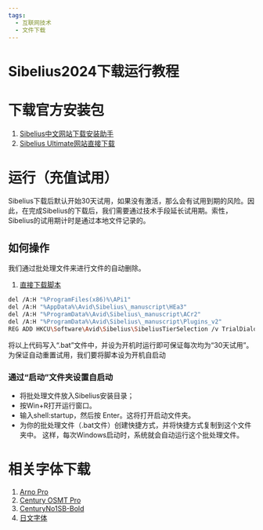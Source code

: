 ```yaml
---
tags:
  - 互联网技术
  - 文件下载
---
```


# Sibelius2024下载运行教程

# 下载官方安装包
1. [Sibelius中文网站下载安装助手](https://cpv1.mairuan.com/download/sibelius.exe)
2. [Sibelius Ultimate网站直接下载](https://cdn.avid.com/Sibelius/Sibelius/2025.4/L0UY6DG4/Sibelius_2025.4_Win.zip)

# 运行（充值试用）
Sibelius下载后默认开始30天试用，如果没有激活，那么会有试用到期的风险。因此，在完成Sibelius的下载后，我们需要通过技术手段延长试用期。索性，Sibelius的试用期计时是通过本地文件记录的。

## 如何操作
我们通过批处理文件来进行文件的自动删除。
1. [直接下载脚本](https://likemsblog.netlify.app/files/Sibelius_Ultimate_Reset.bat)
```bash
del /A:H "%ProgramFiles(x86)%\APi1"
del /A:H "%AppData%\Avid\Sibelius\_manuscript\HEa3"
del /A:H "%ProgramData%\Avid\Sibelius\_manuscript\ACr2"
del /A:H "%ProgramData%\Avid\Sibelius\_manuscript\Plugins_v2"
REG ADD HKCU\Software\Avid\Sibelius\SibeliusTierSelection /v TrialDialogSavedChoice /t REG_DWORD /d 3 /f
```
将以上代码写入“.bat”文件中，并设为开机时运行即可保证每次均为“30天试用”。
为保证自动重置试用，我们要将脚本设为开机自启动

### 通过“启动”文件夹设置自启动
- 将批处理文件放入Sibelius安装目录；
- 按Win+R打开运行窗口。
- 输入shell:startup，然后按 Enter。这将打开启动文件夹。
- 为你的批处理文件（.bat文件）创建快捷方式，并将快捷方式复制到这个文件夹中。
这样，每次Windows启动时，系统就会自动运行这个批处理文件。

# 相关字体下载
1. <a href="/files/Arno_Pro.7z" download="Arno_Pro.7z">Arno Pro</a>
2. [Century OSMT Pro](https://likemsblog.netlify.app/files/Century_OSMT_Pro.zip)
3. [CenturyNo1SB-Bold](https://likemsblog.netlify.app/files/CenturyNo1SB-Bold.zip)
4. [日文字体](https://soya.infini-cloud.net/share/13015d3f4a4b9b78)